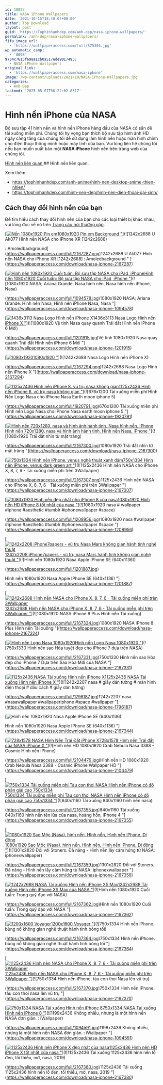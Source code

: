 ```yaml
---
id: 10823
title: NASA iPhone Wallpapers
date: '2021-10-15T18:40:04+00:00'
author: Top Download
layout: post
guid: 'https://Tophinhanhdep.com/anh-dep/nasa-iphone-wallpapers/'
permalink: /anh-dep/nasa-iphone-wallpapers/
fifu_image_url:
  - 'https://wallpaperaccess.com/full/875304.jpg'
wp_automatic_camp:
  - '8098'
9734c7615f698a1cb0a517ede9017493:
  - NASA iPhone Wallpapers
original_link:
  - 'https://wallpaperaccess.com/nasa-iphone'
image: /wp-content/uploads/2021/10/NASA-iPhone-Wallpapers.jpg
categories:
  - Ảnh Đẹp
lastmod: '2025-05-07T06:22:02.831Z'
---
```

# Hình nền iPhone của NASA

Bộ sưu tập 41 hình nền và hình nền iPhone hàng đầu của NASA có sẵn để tải xuống miễn phí. Chúng tôi hy vọng bạn thích bộ sưu tập hình ảnh HD ngày càng tăng của chúng tôi để sử dụng làm hình nền hoặc màn hình chính cho điện thoại thông minh hoặc máy tính của bạn. Vui lòng liên hệ chúng tôi nếu bạn muốn xuất bản một **NASA iPhone** hình nền trên trang web của chúng tôi.

[Hình nền liên quan ](#related) ## Hình nền liên quan.

   
 Xem thêm:

   
- <https://tophinhanhdep.com/anh-anime/hinh-nen-desktop-anime-thien-nhien/>
- <https://tophinhanhdep.com/hinh-nen-dep/hinh-nen-dien-thoai-gai-xinh/>

## Cách thay đổi hình nền của bạn

Để tìm hiểu cách thay đổi hình nền của bạn cho các loại thiết bị khác nhau, vui lòng đọc về nó trên [Trang câu hỏi thường gặp](https://tophinhanhdep.com/faq/).

  
[[![Nền 1080x1920 Pin em](https://wallpaperaccess.com/full/875304.jpg)1080x1920 Pin em Background "](https://wallpaperaccess.com/download/nasa-iphone-875304)](![1242x2688 U Ak077 Hình nền NASA cho iPhone XR [1242x2688)

 : Amoledbackground](https://wallpaperaccess.com/full/2167287.png)1242x2688 U Ak077 Hình nền NASA cho iPhone XR \[1242x2688\] : Amoledbackground " ](https://wallpaperaccess.com/download/nasa-iphone-2167287)

[[![Hình nền 1080x1920 Cuối tuần: Bộ sưu tập NASA cho iPad, iPhone](https://wallpaperaccess.com/full/2167288.jpg)Hình nền 1080x1920 Cuối tuần: Bộ sưu tập NASA cho iPad, iPhone "](https://wallpaperaccess.com/download/nasa-iphone-2167288)](![1080x1920 NASA;  Ariana Grande.  Nasa hình nền, Nasa hình nền iPhone, Nasa)

(https://wallpaperaccess.com/full/1094578.jpg)1080x1920 NASA; Ariana Grande. Hình nền Nasa, Hình nền iPhone Nasa, Nasa "](https://wallpaperaccess.com/download/nasa-iphone-1094578)

[[![1436x3113 Nasa Logo Hình nền iPhone X](https://wallpaperaccess.com/full/2167290.jpg)1436x3113 Nasa Logo Hình nền iPhone X "](https://wallpaperaccess.com/download/nasa-iphone-2167290)](![1080x1920 Vệ tinh Nasa quay quanh Trái đất Hình nền iPhone 6 Mới)

(https://wallpaperaccess.com/full/1201915.jpg)Vệ tinh 1080x1920 Nasa quay quanh Trái đất Hình nền iPhone 6 Mới "](https://wallpaperaccess.com/download/nasa-iphone-1201915)

[[![1080x1920 ](https://wallpaperaccess.com/full/2167293.jpg)1080x1920 "](https://wallpaperaccess.com/download/nasa-iphone-2167293)](![1242x2688 Nasa Logo Hình nền iPhone X)

(https://wallpaperaccess.com/full/2167294.png)1242x2688 Nasa Logo Hình nền iPhone X "](https://wallpaperaccess.com/download/nasa-iphone-2167294)

[[![1125x2436 Hình nền iPhone 8.  vũ trụ nasa không gian](https://wallpaperaccess.com/full/2167295.jpg)1125x2436 Hình nền iPhone 8. vũ trụ nasa không gian "](https://wallpaperaccess.com/download/nasa-iphone-2167295)](![676x1200 Tải xuống miễn phí Hình Nền Logo Nasa cho iPhone Nasa Earth moon iphone 5)

(https://wallpaperaccess.com/full/1920791.jpg)676x1200 Tải xuống miễn phí Hình nền Logo Nasa cho iPhone Nasa earth moon iphone 5 "](https://wallpaperaccess.com/download/nasa-iphone-1920791)

[[![Hình nền 720x1280, nasa và hình ảnh hành tinh.  Nasa hình nền, iPhone](https://wallpaperaccess.com/full/1201883.jpg)Hình nền 720x1280, nasa và hình ảnh hành tinh. Hình nền Nasa, iPhone "](https://wallpaperaccess.com/download/nasa-iphone-1201883)](![1080x1920 Trái đất nhìn từ mặt trăng)

(https://wallpaperaccess.com/full/2167300.jpg)1080x1920 Trái đất nhìn từ mặt trăng "](https://wallpaperaccess.com/download/nasa-iphone-2167300)

[[![750x1334 Hình nền iPhone.  venus nghệ thuật xanh đậm](https://wallpaperaccess.com/full/2167306.jpg)750x1334 Hình nền iPhone. venus dark green art "](https://wallpaperaccess.com/download/nasa-iphone-2167306)](![1125x2436 Hình nền NASA cho iPhone X, 8, 7, 6 - Tải xuống miễn phí trên 3Wallpaper)

(https://wallpaperaccess.com/full/2167307.png)1125x2436 Hình nền NASA cho iPhone X, 8, 7, 6 - Tải xuống miễn phí trên 3Wallpaper "](https://wallpaperaccess.com/download/nasa-iphone-2167307)

[[![1080x1920 Hình nền đẹp nhất cho iPhone 8 của nasa](https://wallpaperaccess.com/full/2167315.jpg)1080x1920 Hình nền HD iPhone 8 tốt nhất của nasa "](https://wallpaperaccess.com/download/nasa-iphone-2167315)](![1080x1920 nasa # wallpaper #iphone #aesthetic #tumblr #iphonewallpaper #space)

(https://wallpaperaccess.com/full/1208956.jpg)1080x1920 nasa #wallpaper #iphone #aesthetic #tumblr #iphonewallpaper #space "](https://wallpaperaccess.com/download/nasa-iphone-1208956)

[[![1242x2208 iPhone7papers - vũ trụ Nasa Mars không gian hành tinh nghệ thuật](https://wallpaperaccess.com/full/1193007.jpg)1242x2208 iPhone7papers - vũ trụ nasa Mars hành tinh không gian nghệ thuật "](https://wallpaperaccess.com/download/nasa-iphone-1193007)](![Hình nền 1080x1920 Nasa Apple IPhone SE (640x1136))

(https://wallpaperaccess.com/full/1201887.jpg)

Hình nền 1080x1920 Nasa Apple IPhone SE (640x1136) "](https://wallpaperaccess.com/download/nasa-iphone-1201887)

[[![1242x2688 Hình nền NASA cho iPhone X, 8, 7, 6 - Tải xuống miễn phí trên 3Wallpaper](https://wallpaperaccess.com/full/1355616.png)1242x2688 Hình nền NASA cho iPhone X, 8, 7, 6 - Tải xuống miễn phí trên 3Wallpaper "](https://wallpaperaccess.com/download/nasa-iphone-1355616)](![1080x1920 NASA iPhone 8 Plus Hình nền Tải xuống)

(https://wallpaperaccess.com/full/2167324.jpg)1080x1920 NASA iPhone 8 Plus Hình nền Tải xuống "](https://wallpaperaccess.com/download/nasa-iphone-2167324)

[[![Hình nền Logo Nasa 1080x1920](https://wallpaperaccess.com/full/2167328.jpg)Hình nền Logo Nasa 1080x1920 "](https://wallpaperaccess.com/download/nasa-iphone-2167328)](![750x1330 Hình nền sao Hỏa tuyệt đẹp cho iPhone 7 dựa trên NASA)

(https://wallpaperaccess.com/full/2167331.jpg)750x1330 Hình nền sao Hỏa đẹp cho iPhone 7 Dựa trên Sao Hỏa Mới của NASA "](https://wallpaperaccess.com/download/nasa-iphone-2167331)

[[![1125x2436 NASA Tải xuống Hình nền iPhone X](https://wallpaperaccess.com/full/1920819.jpg)1125x2436 NASA Tải xuống Hình nền iPhone X "](https://wallpaperaccess.com/download/nasa-iphone-1920819)](![1242x2207 nasa # giấy dán tường # màn hình điện thoại # dấu cách # giấy dán tường)

(https://wallpaperaccess.com/full/1796187.jpg)1242x2207 nasa #nasawallpaper #wallpaperiphone #space #wallpaper "](https://wallpaperaccess.com/download/nasa-iphone-1796187)

[![Hình nền 1080x1920 Nasa Apple IPhone SE (640x1136)](https://wallpaperaccess.com/full/2167344.jpg)

Hình nền 1080x1920 Nasa Apple IPhone SE (640x1136) "](https://wallpaperaccess.com/download/nasa-iphone-2167344)

[[![728x1578 NASA Hình Nền Trái Đất iPhone X](https://wallpaperaccess.com/full/2167349.jpg)728x1578 Hình nền Trái đất của NASA iPhone X "](https://wallpaperaccess.com/download/nasa-iphone-2167349)](![Hình nền HD 1080x1920 Crab Nebula Nasa 3388 - Cosmic Hình nền iPhone)

(https://wallpaperaccess.com/full/2104479.jpg)Hình nền HD 1080x1920 Crab Nebula Nasa 3388 - Cosmic iPhone Wallpaper HD "](https://wallpaperaccess.com/download/nasa-iphone-2104479)

[[![750x1334 Tải xuống miễn phí Tàu con thoi NASA Hình nền iPhone có độ phân giải cao 750x1334](https://wallpaperaccess.com/full/2167352.jpg)750x1334 Tải xuống miễn phí Tàu con thoi NASA Hình nền iPhone có độ phân giải cao 750x1334 "](https://wallpaperaccess.com/download/nasa-iphone-2167352)](![840x1160 Tải xuống 840x1160 hình nền nasa)

(https://wallpaperaccess.com/full/2167355.jpg)840x1160 Tải xuống 840x1160 hình nền tên lửa của nasa, hoàng hôn, iPhone 4 "](https://wallpaperaccess.com/download/nasa-iphone-2167355)

[[![1080x1920 Sao Mộc (Nasa).  hình nền.  Hình nền, Hình nền iPhone, Di động](https://wallpaperaccess.com/full/833430.jpg)1080x1920 Sao Mộc (Nasa). hình nền. Hình nền, Hình nền iPhone, Di động "](https://wallpaperaccess.com/download/nasa-iphone-833430)](![1301x2820 Đối với Stoners.  Đã nâng - Hình nền lấy cảm hứng từ NASA: iphonexwallpaper)

(https://wallpaperaccess.com/full/2167359.jpg)1301x2820 Đối với Stoners. Đã nâng - Hình nền lấy cảm hứng từ NASA: iphonexwallpaper "](https://wallpaperaccess.com/download/nasa-iphone-2167359)

[[![1242x2688 NASA Tải xuống Hình nền iPhone XS Max](https://wallpaperaccess.com/full/2167361.jpg)1242x2688 Tải xuống Hình nền iPhone XS Max của NASA "](https://wallpaperaccess.com/download/nasa-iphone-2167361)](![Hình nền 1080x1920 Cuối tuần: Trong quỹ đạo với NASA)

(https://wallpaperaccess.com/full/2167362.jpg)Hình nền 1080x1920 Cuối tuần: Trong quỹ đạo với NASA "](https://wallpaperaccess.com/download/nasa-iphone-2167362)

[[![1200x1600 Voyager](https://wallpaperaccess.com/full/1796164.jpg)1200x1600 Voyager "](https://wallpaperaccess.com/download/nasa-iphone-1796164)](![750x1334 Hình nền iPhone.  bùng nổ không gian nghệ thuật hành tinh bóng tối)

(https://wallpaperaccess.com/full/2167364.jpg)750x1334 Hình nền iPhone. bùng nổ không gian nghệ thuật hành tinh bóng tối "](https://wallpaperaccess.com/download/nasa-iphone-2167364)

[[![1125x2436 Hình nền NASA cho iPhone X, 8, 7, 6 - Tải xuống miễn phí trên 3Wallpaper](https://wallpaperaccess.com/full/2167365.png)1125x2436 Hình nền NASA cho iPhone X, 8, 7, 6 - Tải xuống miễn phí trên 3Wallpaper "](https://wallpaperaccess.com/download/nasa-iphone-2167365)](![750x1334 Hình nền iPhone.  tàu con thoi Nasa lên vũ trụ)

(https://wallpaperaccess.com/full/2167370.jpg)750x1334 Hình nền iPhone. tàu con thoi nasa lên vũ trụ "](https://wallpaperaccess.com/download/nasa-iphone-2167370)

[[![750x1334 NASA Tải xuống Hình nền iPhone 8](https://wallpaperaccess.com/full/2167373.jpg)750x1334 NASA Tải xuống Hình nền iPhone 8 "](https://wallpaperaccess.com/download/nasa-iphone-2167373)](![1199x2436 Không nhiều, nhưng là một hình nền NASA đơn giản.  : iWallpaper)

(https://wallpaperaccess.com/full/1094591.jpg)1199x2436 Không nhiều, nhưng là một hình nền NASA đơn giản. : iWallpaper "](https://wallpaperaccess.com/download/nasa-iphone-1094591)

[[![1125x2436 Hình nền iPhone X đẹp nhất của nasa](https://wallpaperaccess.com/full/2167379.jpg)1125x2436 Hình nền HD iPhone X tốt nhất của nasa "](https://wallpaperaccess.com/download/nasa-iphone-2167379)](![1125x2436 Tải xuống 1125x2436 hình nền lỗ đen, tối thiểu, mờ, nasa, 2019)

(https://wallpaperaccess.com/full/2167380.jpg)1125x2436 Tải xuống 1125x2436 hình nền lỗ đen, tối thiểu, mờ, nasa, 2019 "](https://wallpaperaccess.com/download/nasa-iphone-2167380)
